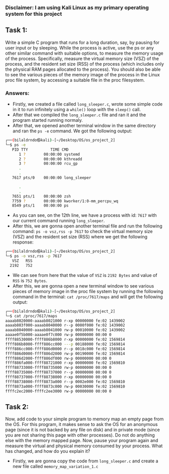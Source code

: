 ### Disclaimer: I am using Kali Linux as my primary operating system for this project

## Task 1:
Write a simple C program that runs for a long duration, say, by pausing for user input or by sleeping. While the process is active, use the ps or any other similar command with suitable options, to measure the memory usage of the process. Specifically, measure the virtual memory size (VSZ) of the process, and the resident set size (RSS) of the process (which includes only the physical RAM pages allocated to the process). You should also be able to see the various pieces of the memory image of the process in the Linux proc file system, by accessing a suitable file in the proc filesystem.

### Answers:
- Firstly, we created a file called `long_sleeper.c`, wrote some simple code in it to run infinitely using a `while()` loop with the `sleep()` call.
- After that we compiled the `long_sleeper.c` file and ran it and the program started running normaly.
- After that, we opened another terminal window in the same directory and ran the `ps -e` command. We got the following output:
```bash
┌──(bilaldrndo㉿kali)-[~/Desktop/OS/os_project_2]
└─$ ps -e
   PID TTY          TIME CMD
      1 ?        00:00:00 systemd
      2 ?        00:00:00 kthreadd
      3 ?        00:00:00 rcu_gp
      .
      .
   7617 pts/0    00:00:00 long_sleeper

      .
      .
   7651 pts/1    00:00:00 zsh
   7759 ?        00:00:00 kworker/1:0-mm_percpu_wq
   8549 pts/1    00:00:00 ps
```
- As you can see, on the 12th line, we have a process with id: `7617` with our current command running `long_sleeper`.
- After this, we are gonna open another terminal file and run the following command: `ps -o vsz,rss -p 7617` to check the virtual memory size (VSZ) and the resident set size (RSS) where we get the following response:
```bash
┌──(bilaldrndo㉿kali)-[~/Desktop/OS/os_project_2]
└─$ ps -o vsz,rss -p 7617
   VSZ   RSS
  2192   752
```
- We can see from here that the value of `VSZ` is `2192 Bytes` and value of `RSS` is `752 Bytes`.
- After this, we are gonna open a new terminal window to see various pieces of memory image in the proc file system by running the following command in the terminal: `cat /proc/7617/maps` and will get the following output:
```bash
┌──(bilaldrndo㉿kali)-[~/Desktop/OS/os_project_2]
└─$ cat /proc/7617/maps
aaaab8020000-aaaab8021000 r-xp 00000000 fe:02 1439002                    /home/bilaldrndo/Desktop/OS/os_project_2/long_sleeper
aaaab803f000-aaaab8040000 r--p 0000f000 fe:02 1439002                    /home/bilaldrndo/Desktop/OS/os_project_2/long_sleeper
aaaab8040000-aaaab8041000 rw-p 00010000 fe:02 1439002                    /home/bilaldrndo/Desktop/OS/os_project_2/long_sleeper
aaaae0f5b000-aaaae0f7c000 rw-p 00000000 00:00 0                          [heap]
ffff88530000-ffff886b8000 r-xp 00000000 fe:02 1569814                    /usr/lib/aarch64-linux-gnu/libc.so.6
ffff886b8000-ffff886cc000 ---p 00188000 fe:02 1569814                    /usr/lib/aarch64-linux-gnu/libc.so.6
ffff886cc000-ffff886d0000 r--p 0018c000 fe:02 1569814                    /usr/lib/aarch64-linux-gnu/libc.so.6
ffff886d0000-ffff886d2000 rw-p 00190000 fe:02 1569814                    /usr/lib/aarch64-linux-gnu/libc.so.6
ffff886d2000-ffff886df000 rw-p 00000000 00:00 0 
ffff886fa000-ffff88721000 r-xp 00000000 fe:02 1569810                    /usr/lib/aarch64-linux-gnu/ld-linux-aarch64.so.1
ffff88733000-ffff88735000 rw-p 00000000 00:00 0 
ffff88735000-ffff88737000 r--p 00000000 00:00 0                          [vvar]
ffff88737000-ffff88738000 r-xp 00000000 00:00 0                          [vdso]
ffff88738000-ffff8873a000 r--p 0002e000 fe:02 1569810                    /usr/lib/aarch64-linux-gnu/ld-linux-aarch64.so.1
ffff8873a000-ffff8873c000 rw-p 00030000 fe:02 1569810                    /usr/lib/aarch64-linux-gnu/ld-linux-aarch64.so.1
ffffc2ec2000-ffffc2ee3000 rw-p 00000000 00:00 0                          [stack]
```

## Task 2:
Now, add code to your simple program to memory map an empty page from the OS. For this program, it makes sense to ask the OS for an anonymous page (since it is not backed by any file on disk) and in private mode (since you are not sharing this page with other processes). Do not do anything else with the memory mapped page. Now, pause your program again and measure the virtual and physical memory consumed by your process. What has changed, and how do you explain it?

- Firstly, we are gonna copy the code from `long_sleeper.c` and create a new file called `memory_map_variation_1.c` 